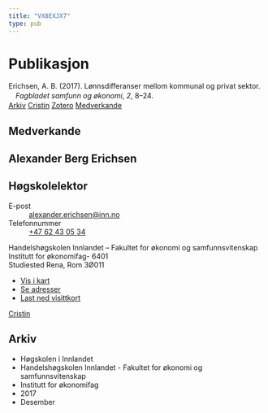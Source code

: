 ```yaml
---
title: "VX8EXJX7"
type: pub
---
```

<h1>Publikasjon</h1>
<article id="csl-bib-container-VX8EXJX7" class="csl-bib-container">
  <div class="csl-bib-body" style="line-height: 1.35; padding-left: 1em; text-indent:-1em;">
  <div class="csl-entry">Erichsen, A. B. (2017). L&#xF8;nnsdifferanser mellom kommunal og privat sektor. <i>Fagbladet samfunn og &#xF8;konomi</i>, <i>2</i>, 8&#x2013;24.</div>
</div>
  <div class="csl-bib-buttons">
    <a href="#taxonomy-article-VX8EXJX7" class="csl-bib-button">Arkiv</a>
    <a href="https://app.cristin.no/results/show.jsf?id=1530841" alt="Cristin URL" class="csl-bib-button">Cristin</a>
    <a href="http://zotero.org/groups/5402882/items/VX8EXJX7" alt="Zotero URL" class="csl-bib-button">Zotero</a>
    <a href="#contributors-article-VX8EXJX7" class="csl-bib-button">Medverkande</a>
  </div>
  <div id="csl-bib-meta-container-VX8EXJX7"></div>
</article>
<div id="csl-bib-meta-VX8EXJX7" class="csl-bib-meta">
  <article id="contributors-article-VX8EXJX7" class="contributors-article">
    <h1>Medverkande</h1>
    <div class="personas"> <div class="vrtx-hinn-person-card"> <div class="photo"> <i class="lar la-user-circle missing-person"></i> </div> <div class="info"> <hgroup><h1>Alexander Berg Erichsen</h1> <h2>Høgskolelektor</h2> </hgroup><dl> <dt>E-post</dt> <dd> <a href="mailto:alexander.erichsen@inn.no">alexander.erichsen@inn.no</a> </dd> <dt>Telefonnummer</dt> <dd><a href="tel:+4762430534"> +47 62 43 05 34 </a></dd> </dl> <p> Handelshøgskolen Innlandet – Fakultet for økonomi og samfunnsvitenskap<br> Institutt for økonomifag- 6401<br> Studiested Rena, Rom 3Ø011 </p> <ul class="vrtx-hinn-links"> <li><a href="https://www.google.com/maps?q=61.13620,11.37454">Vis i kart</a></li> <li><a href="https://www.inn.no/finn-en-ansatt/alexander-erichsen.html#vrtx-hinn-addresses">Se adresser</a></li> <li><a href="https://www.inn.no/finn-en-ansatt/alexander-erichsen.html?vrtx=vcf">Last ned visittkort</a></li> </ul> </div> </div> <a href="https://app.cristin.no/persons/show.jsf?id=605885" alt="Cristin URL" class="personas-cristin">Cristin</a> </div>
  </article>
  <article id="taxonomy-article-VX8EXJX7" class="taxonomy-article">
    <h1>Arkiv</h1>
    <ul>
      <li>Høgskolen i Innlandet</li>
      <li>Handelshøgskolen Innlandet - Fakultet for økonomi og samfunnsvitenskap</li>
      <li>Institutt for økonomifag</li>
      <li>2017</li>
      <li>Desember</li>
    </ul>
  </article>
</div>
